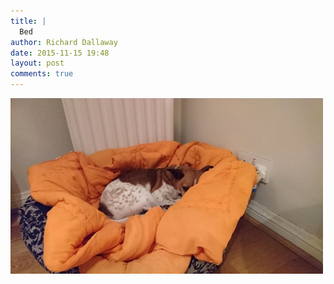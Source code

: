 ```yaml
---
title: |
  Bed
author: Richard Dallaway
date: 2015-11-15 19:48
layout: post
comments: true
---
```


<div><a href="/media/tp_DSC_0080.JPG"><img src="/media/tp_thumb_DSC_0080.JPG" width="500" height="281"/></a></div>


  
      